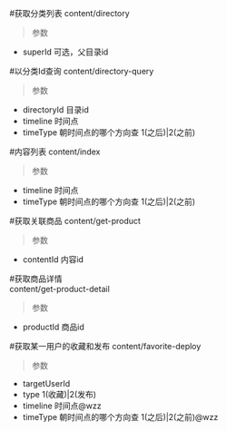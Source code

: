 #获取分类列表
content/directory
> 参数  
* superId 可选，父目录id

#以分类Id查询
content/directory-query
> 参数  
* directoryId 目录id  
* timeline 时间点  
* timeType 朝时间点的哪个方向查 1(之后)|2(之前)  

#内容列表
content/index
> 参数  
* timeline 时间点  
* timeType 朝时间点的哪个方向查 1(之后)|2(之前)  

#获取关联商品
content/get-product
> 参数  
* contentId 内容id


#获取商品详情  
content/get-product-detail
> 参数  
* productId 商品id

#获取某一用户的收藏和发布
content/favorite-deploy
> 参数  
* targetUserId  
* type 1(收藏)|2(发布)
* timeline 时间点@wzz  
* timeType 朝时间点的哪个方向查 1(之后)|2(之前)@wzz  


